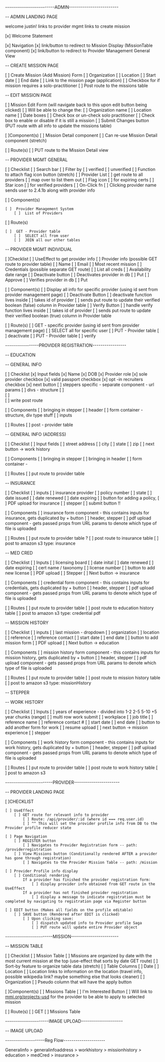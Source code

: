 -------------------------ADMIN-------------------------

-- ADMIN LANDING PAGE

welcome justin!
links to provider mgmt
links to create mission

[x] Welcome Statement

[x] Navigation
    [x] link/button to redirect to Mission Display (MissionTable component)
    [x] link/button to redirect to Provider Management General View




-- CREATE MISSION PAGE

[ ]  Create Mission (Add Mission) Form
    [ ]  Organization
    [ ]  Location
    [ ]  Start date
    [ ]  End date
    [ ]  Link to the mission page (application)
    [ ]  Checkbox for if mission requires a solo-practitioner
    [ ]  Post route to the missions table




-- EDIT MISSION PAGE

[ ]  Mission Edit Form (will navigate back to this upon edit button being clicked)
    [ ]  Will be able to change the:
    [ ]  Organization name
    [ ]  Location name
    [ ]  Date boxes
    [ ]  Check box or un-check solo practitioner
    [ ]  Check box to enable or disable if it is still a mission
    [ ]  Submit Changes button (PUT route with all info to update the missions table)

[ ]Component(s)
    [ ]  Mission Detail component
    [ ]  Can re-use Mission Detail component (stretch)

[ ] Route(s)
    [ ]  PUT route to the Mission Detail view




-- PROVIDER MGMT GENERAL

[ ] Checklist
    [ ]  Search bar
        [ ]  Filter by
            [ ]  verified
            [ ]  unverified
    [ ]  Function to attach flag icon button (stretch)
    [ ]  Provider List
        [ ]  get route to all providers
        [ ]  map over to list them out
        [ ]  Flag icon
            [ ]  for expiring certs
        [ ]  Star icon
            [ ]  for verified providers
    [ ]  On-Click fn
        [ ]  Clicking provider name sends user to 2.4.1b along with provider info

[ ] Component(s)

    [ ]  Provider Management System
        [ ]  List of Providers

[ ] Route(s)

    [ ]  GET - Provider table
        [ ]  SELECT all from user
        [ ]  JOIN all our other tables




-- PROVIDER MGMT INDIVIDUAL

[ ]Checklist
    [ ]  UseEffect to get provider info
    [ ]  Provider info (possible GET route to provider table)
        [ ]  Name
        [ ]  Email
        [ ]  Most recent mission
        [ ]  Credentials (possible separate GET route)
            [ ]  List all creds
        [ ]  Availability date range
    [ ]  Deactivate button
        [ ]  Deactivates provider in db
        [ ]  Put
    [ ]  Approve
        [ ]  Verifies provider in db
        [ ]  Put

[ ] Component(s)
    [ ]  Display all info for specific provider (using id sent from provider management page)
    [ ]  Deactivate Button
        [ ]  deactivate function lives inside
        [ ]  takes id of provider
        [ ]  sends put route to update their verified boolean (false) column in Provider table
    [ ]  Verify Button
        [ ]  handle verify function lives inside
        [ ]  takes id of provider
        [ ]  sends put route to update their verified boolean (true) column in Provider table

[ ] Route(s)
    [ ]  GET - specific provider (using id sent from provider management page)
        [ ]  SELECT all for specific user
    [ ]  PUT - Provider table
        [ ]  deactivate
    [ ]  PUT - Provider table
        [ ]  verify




-----------------PROVIDER REGISTRATION-----------------

-- EDUCATION

-- GENERAL INFO

[ ] Checklist
    [x]  Input fields
        [x]  Name
        [x]  DOB
        [x]  Provider role
        [x]  sole provider checkbox
        [x]  valid passport checkbox
        [x]  opt -in recruiters checkbox
        [x]  next button
        [ ]  steppers specific - separate component - url params
    [ ]  divs - structure
        [ ]  
        [ ]  
    [ ]  write post route

[ ] Components
    [ ]  bringing in stepper
    [ ]  header
    [ ]  form container - structure, div type stuff
        [ ]  inputs

[ ] Routes
    [ ]  post - provider table




-- GENERAL INFO (ADDRESS)

[ ] Checklist
    [ ]  Input fields
        [ ]  street address
        [ ]  city
        [ ]  state
        [ ]  zip
    [ ]  next button → work history

[ ] Components
    [ ]  bringing in stepper
    [ ]  bringing in header
    [ ]  form container -

[ ] Routes
    [ ]  put route to provider table




-- INSURANCE

[ ] Checklist
    [ ]  inputs
        [ ]  insurance provider
        [ ]  policy number
        [ ]  state
        [ ]  date issued
        [ ]  date renewed
        [ ]  date expiring
        [ ]  button for adding a policy,
        [ ]  PDF upload for insurance
    [ ]  stepper
    [ ]  submit button !!

[ ] Components
    [ ]  insurance form component - this contains inputs for insurance, gets duplicated by + button
    [ ]  header, stepper
    [ ]  pdf upload component - gets passed props from URL params to denote which type of file is uploaded

[ ] Routes
    [ ]  put route to provider table  ?
    [ ]  post route to insurance table
    [ ]  post to amazon s3 type: insurance




-- MED CRED

[ ] Checklist
    [ ]  Inputs
        [ ]  licensing board
        [ ]  date inital
        [ ]  date renewed
        [ ]  date expiring
        [ ]  cert name / taxonomy
        [ ]  license number
        [ ]  button to add new license
        [ ]  PDF upload
    [ ]  Stepper
    [ ]  Next button → insurance

[ ] Components
    [ ]  credential form component - this contains inputs for credentials, gets duplicated by + button
    [ ]  header, stepper
    [ ]  pdf upload component - gets passed props from URL params to denote which type of file is uploaded

[ ] Routes
    [ ]  put route to provider table
    [ ]  post route to education history table
    [ ]  post to amazon s3 type: credential pdf




-- MISSION HISTORY

[ ] Checklist
    [ ]  inputs
        [ ]  last mission - dropdown
        [ ]  organization
        [ ]  location
        [ ]  reference
        [ ]  reference contact
        [ ]  start date
        [ ]  end date
        [ ]  button to add mission form
    [ ]  PDF upload
    [ ]  Next button → education

[ ] Components
    [ ]  mission history form component - this contains inputs for mission history, gets duplicated by + button
    [ ]  header, stepper
    [ ]  pdf upload component - gets passed props from URL params to denote which type of file is uploaded

[ ] Routes
    [ ]  put route to provider table
    [ ]  post route to mission history table
    [ ]  post to amazon s3 type: missionHistory




-- STEPPER

-- WORK HISTORY

[ ] Checklist
    [ ]  Inputs
        [ ]  years of experience - divided into 1-2 2-5 5-10 +5 year chunks (range)
    [ ]  multi row work submit
        [ ]  workplace
        [ ]  job title
        [ ]  reference name
        [ ]  reference contact #
        [ ]  start date
        [ ]  end date
        [ ]  button to add another form for work
        [ ]  resume upload
    [ ]  next button → mission experience
    [ ]  stepper

[ ] Components
    [ ]  work history form component - this contains inputs for work history, gets duplicated by + button
    [ ]  header, stepper
    [ ]  pdf upload component - gets passed props from URL params to denote which type of file is uploaded

[ ] Routes
    [ ]  put route to provider table
    [ ]  post route to work history table
    [ ]  post to amazon s3




------------------------PROVIDER-----------------------

-- PROVIDER LANDING PAGE

[ ]CHECKLIST

    [ ] UseEffect
        [ ] GET route for relevant info to provider 
            [ ] Route: /api/provider/:id (where id === req.user.id)
            [ ] ^^ This will set the provider profile info from DB to the Provider profile reducer state

    [ ] Page Navigation
        [ ] REGISTER button
            [ ] Navigates to Provider Registration form -- path: /providerregistration
        [ ] View Missions button (Conditionally rendered AFTER a provider has gone through registration)
            [ ] Navigates to the Provider Mission Table -- path: /mission
            
    [ ] Provider Profile info display
        [ ] Conditional rendering
            If a provider has finished the provider registration form:
                [ ] display provider info obtained from GET route in the UseEffect
            If a provider has not finished provider registration
                [ ] display a message to indicate registration must be completed by navigating to registration page via Register button
    
    [ ] EDIT button (Makes all fields on the profile editable)
        [ ] SAVE button (Rendered after EDIT is clicked)    
            [ ] Upon clicking save:
                [ ] dispatch updated info to Provider profile Saga
                [ ] PUT route will update entire Provider object




------------------------MISSION------------------------

-- MISSION TABLE

[ ] Checklist
    [ ]  Mission Table
        [ ]  Missions are organized by date with the most current mission at the top (use-effect that sorts by date GET route)
        [ ]  Sort-by feature to organize table data (stretch)
        [ ]  Table Columns
        [ ]  Date
        [ ]  Location
            [ ]  Location links to information on the location (travel info, possible wikipedia link? maybe something else that looks cleaner)
        [ ]  Organization
        [ ]  Pseudo column that will have the apply button

[ ]Component(s)
    [ ]  Missions Table
    [ ]  I'm Interested Button
        [ ]  Will link to [mmi.org/projects-usd](http://mmi.org/projects-usd) for the provider to be able to apply to selected mission

[ ] Route(s)
    [ ]  GET
        [ ]  Missions Table

----------------------IMAGE UPLOAD---------------------

-- IMAGE UPLOAD


--------------------Reg Flow---------------------

Generalinfo > 
generalinfoaddress >
workhistory >
missionhistory >
education >
medCred >
insurance > 
